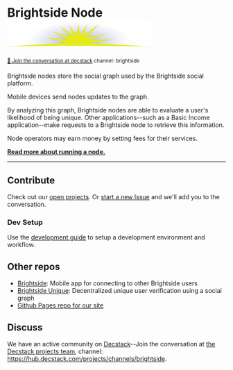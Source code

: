 # Brightside Node <img width="330px" src="images/brightside.svg"/>
<sup>[💬 Join the conversation at decstack](https://hub.decstack.com/signup_user_complete/?id=wutow3kb6bda5bhptir6aapyfh) channel: brightside</sup>

Brightside nodes store the social graph used by the Brightside social platform.

Mobile devices send nodes updates to the graph.

By analyzing this graph, Brightside nodes are able to evaluate a user's likelihood of being unique. Other applications--such as a Basic Income application--make requests to a Brightside node to retrieve this information.

Node operators may earn money by setting fees for their services.

__[Read more about running a node.](node.md)__

---
## Contribute

Check out our [open projects](https://github.com/Brightside-Social/brightside-node/projects).  Or [start a new Issue](https://github.com/Brightside-Social/brightside-node/issues) and we'll add you to the conversation.

### Dev Setup

Use the [development guide](https://github.com/Brightside-Social/brightside-node/wiki/Development-Guide) to setup a development environment and workflow.

## Other repos
* [Brightside](https://github.com/Brightside-Social/brightside): Mobile app for connecting to other Brightside users
* [Brightside Unique](https://github.com/Brightside-Social/brightside-unique): Decentralized unique user verification using a social graph
* [Github Pages repo for our site](https://github.com/Brightside-Social/Brightside-Social.github.io)

## Discuss

We have an active community on [Decstack](http://decstack.com/)--Join the conversation at [the Decstack projects team](https://hub.decstack.com/signup_user_complete/?id=wutow3kb6bda5bhptir6aapyfh), channel: https://hub.decstack.com/projects/channels/brightside.
